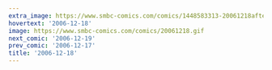 ```yaml
---
extra_image: https://www.smbc-comics.com/comics/1448583313-20061218after.png
hovertext: '2006-12-18'
image: https://www.smbc-comics.com/comics/20061218.gif
next_comic: '2006-12-19'
prev_comic: '2006-12-17'
title: '2006-12-18'
---
```


